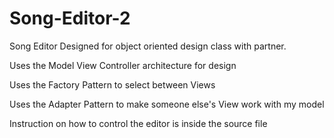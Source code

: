 # Song-Editor-2


Song Editor Designed for object oriented design class with partner.

Uses the Model View Controller architecture for design

Uses the Factory Pattern to select between Views

Uses the Adapter Pattern to make someone else's View work with my model

Instruction on how to control the editor is inside the source file
